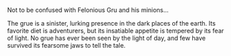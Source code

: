 Not to be confused with Felonious Gru and his minions...

The grue is a sinister, lurking presence in the dark places of the earth. Its
favorite diet is adventurers, but its insatiable appetite is tempered by its
fear of light. No grue has ever been seen by the light of day, and few have
survived its fearsome jaws to tell the tale.
